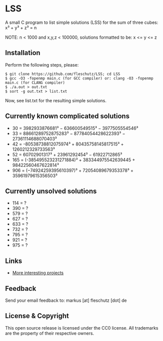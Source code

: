 LSS
===

A small C program to list simple solutions (LSS) for the sum of three cubes: x³ + y³ + z³ = n

NOTE: n < 1000 and x,y,z < 100000, solutions formatted to be: x <= y <= z

Installation
------------
Perform the following steps, please:
```
$ git clone https://github.com/fleschutz/LSS; cd LSS
$ gcc -O3 -fopenmp main.c (for GCC compiler) or: clang -O3 -fopenmp main.c (for CLANG compiler)
$ ./a.out > out.txt
$ sort -g out.txt > list.txt
```

Now, see list.txt for the resulting simple solutions.


Currently known complicated solutions
-------------------------------------
* 30 = 3982933876681³ − 636600549515³ − 3977505554546³
* 33 = 88661289752875283³ − 87784054428622393³ − 27361114688070403³
* 42 = -80538738812075974³ + 80435758145817515³ + 1260212329733563³ 
* 52 = 60702901317³ + 23961292454³ − 61922712865³
* 165 = (-385495523231271884)³ + 383344975542639445 + 98422560467622814³
* 906 = (−74924259395610397)³ + 72054089679353378³ + 35961979615356503³


Currently unsolved solutions
----------------------------
* 114 = ?
* 390 = ?
* 579 = ?
* 627 = ?
* 633 = ?
* 732 = ?
* 795 = ?
* 921 = ?
* 975 = ?

Links
-----
* [More interesting projects](http://www.fleschutz.de/Service.html)

Feedback
--------
Send your email feedback to: markus [at] fleschutz [dot] de

License & Copyright
-------------------
This open source release is licensed under the CC0 license. All trademarks are the property of their respective owners.
